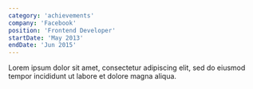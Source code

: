 ```yaml
---
category: 'achievements'
company: 'Facebook'
position: 'Frontend Developer'
startDate: 'May 2013'
endDate: 'Jun 2015'
---
```


Lorem ipsum dolor sit amet, consectetur adipiscing elit, sed do eiusmod tempor incididunt ut labore et dolore magna aliqua.
